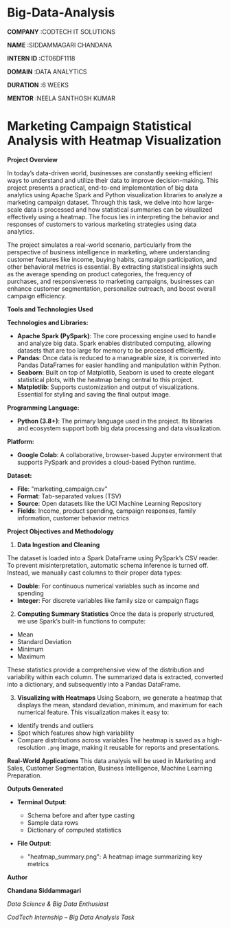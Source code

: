 # Big-Data-Analysis

**COMPANY** :CODTECH IT SOLUTIONS

**NAME** :SIDDAMMAGARI CHANDANA

**INTERN ID** :CT06DF1118

**DOMAIN** :DATA ANALYTICS

**DURATION** :6 WEEKS

**MENTOR** :NEELA SANTHOSH KUMAR

# Marketing Campaign Statistical Analysis with Heatmap Visualization

**Project Overview**

In today’s data-driven world, businesses are constantly seeking efficient ways to understand and utilize their data to improve decision-making. This project presents a practical, end-to-end implementation of big data analytics using Apache Spark and Python visualization libraries to analyze a marketing campaign dataset. Through this task, we delve into how large-scale data is processed and how statistical summaries can be visualized effectively using a heatmap. The focus lies in interpreting the behavior and responses of customers to various marketing strategies using data analytics.

The project simulates a real-world scenario, particularly from the perspective of business intelligence in marketing, where understanding customer features like income, buying habits, campaign participation, and other behavioral metrics is essential. By extracting statistical insights such as the average spending on product categories, the frequency of purchases, and responsiveness to marketing campaigns, businesses can enhance customer segmentation, personalize outreach, and boost overall campaign efficiency.

**Tools and Technologies Used**

**Technologies and Libraries:**

* **Apache Spark (PySpark)**: The core processing engine used to handle and analyze big data. Spark enables distributed computing, allowing datasets that are too large for memory to be processed efficiently.
* **Pandas**: Once data is reduced to a manageable size, it is converted into Pandas DataFrames for easier handling and manipulation within Python.
* **Seaborn**: Built on top of Matplotlib, Seaborn is used to create elegant statistical plots, with the heatmap being central to this project.
* **Matplotlib**: Supports customization and output of visualizations. Essential for styling and saving the final output image.

**Programming Language:**
* **Python (3.8+)**: The primary language used in the project. Its libraries and ecosystem support both big data processing and data visualization.

**Platform:**
* **Google Colab**: A collaborative, browser-based Jupyter environment that supports PySpark and provides a cloud-based Python runtime.

**Dataset:**

* **File**: "marketing_campaign.csv"
* **Format**: Tab-separated values (TSV)
* **Source**: Open datasets like the UCI Machine Learning Repository
* **Fields**: Income, product spending, campaign responses, family information, customer behavior metrics

**Project Objectives and Methodology**

1. **Data Ingestion and Cleaning**

The dataset is loaded into a Spark DataFrame using PySpark’s CSV reader. To prevent misinterpretation, automatic schema inference is turned off. Instead, we manually cast columns to their proper data types:

* **Double**: For continuous numerical variables such as income and spending
* **Integer**: For discrete variables like family size or campaign flags

2. **Computing Summary Statistics**
Once the data is properly structured, we use Spark’s built-in functions to compute:

* Mean
* Standard Deviation
* Minimum
* Maximum
  
These statistics provide a comprehensive view of the distribution and variability within each column. The summarized data is extracted, converted into a dictionary, and subsequently into a Pandas DataFrame.

3. **Visualizing with Heatmaps**
Using Seaborn, we generate a heatmap that displays the mean, standard deviation, minimum, and maximum for each numerical feature. This visualization makes it easy to:
* Identify trends and outliers
* Spot which features show high variability
* Compare distributions across variables
The heatmap is saved as a high-resolution `.png` image, making it reusable for reports and presentations.

**Real-World Applications**
This data analysis will be used in Marketing and Sales,
Customer Segmentation,
Business Intelligence,
Machine Learning Preparation.

**Outputs Generated**

* **Terminal Output**:

  * Schema before and after type casting
  * Sample data rows
  * Dictionary of computed statistics

* **File Output**:

  * "heatmap_summary.png": A heatmap image summarizing key metrics

**Author**

**Chandana Siddammagari**

*Data Science & Big Data Enthusiast*

*CodTech Internship – Big Data Analysis Task*

